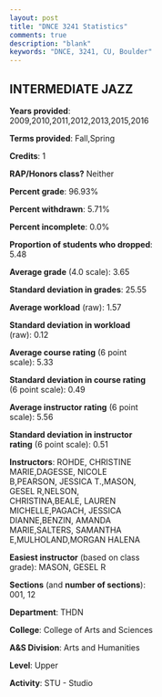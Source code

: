 ```yaml
---
layout: post
title: "DNCE 3241 Statistics"
comments: true
description: "blank"
keywords: "DNCE, 3241, CU, Boulder"
--- 
```

<head>
<script src="https://ajax.googleapis.com/ajax/libs/jquery/2.1.3/jquery.min.js"></script>
<script src="https://dl.dropboxusercontent.com/s/pc42nxpaw1ea4o9/highcharts.js?dl=0"></script>
<!-- <script src="../assets/js/highcharts.js"></script> -->
<style type="text/css">@font-face {
	font-family: "Bebas Neue";
	src: url(https://www.filehosting.org/file/details/544349/BebasNeue%20Regular.otf) format("opentype");
	}
	h1.Bebas { 
		font-family: "Bebas Neue", Verdana, Tahoma;
	}
</style>
</head>
<body>
	<div id="container" style="float: right; width: 45%; height: 88%; margin-left: 2.5%; margin-right: 2.5%;"></div>
	<script language="JavaScript">
		$(document).ready(function() {
		var chart = {type: 'column'};
		var title = {text: 'Grade Distribution'};
		var xAxis = {categories: ['A','B','C','D','F'],crosshair: true};
		var yAxis = {min: 0,title: {text: 'Percentage'}};
		var tooltip = {headerFormat: '<center><b><span style="font-size:20px">{point.key}</span></b></center>',
		               pointFormat: '<td style="padding:0"><b>{point.y:.1f}%</b></td>',
		               footerFormat: '</table>',shared: true,useHTML: true};
		var plotOptions = {column: {pointPadding: 0.0,borderWidth: 0}};  
		var credits = {enabled: false};var series= [{name: 'Percent',data: [75.37,19.03,4.48,0.0,1.12,]}];
		var json = {};
		json.chart = chart;
		json.title = title;
		json.tooltip = tooltip;
		json.xAxis = xAxis;
		json.yAxis = yAxis;  
		json.series = series;
		json.plotOptions = plotOptions;  
		json.credits = credits;
		$('#container').highcharts(json);
	});
	</script>
</body>
			   
## INTERMEDIATE JAZZ

**Years provided**: 2009,2010,2011,2012,2013,2015,2016

**Terms provided**: Fall,Spring

**Credits**: 1

**RAP/Honors class?** Neither

**Percent grade**: 96.93%

**Percent withdrawn**: 5.71%

**Percent incomplete**: 0.0%

**Proportion of students who dropped**: 5.48

**Average grade** (4.0 scale): 3.65

**Standard deviation in grades**: 25.55

**Average workload** (raw): 1.57

**Standard deviation in workload** (raw): 0.12

**Average course rating** (6 point scale): 5.33

**Standard deviation in course rating** (6 point scale): 0.49

**Average instructor rating** (6 point scale): 5.56

**Standard deviation in instructor rating** (6 point scale): 0.51

**Instructors**: ROHDE, CHRISTINE MARIE,DAGESSE, NICOLE B,PEARSON, JESSICA T.,MASON, GESEL R,NELSON, CHRISTINA,BEALE, LAUREN MICHELLE,PAGACH, JESSICA DIANNE,BENZIN, AMANDA MARIE,SALTERS, SAMANTHA E,MULHOLAND,MORGAN HALENA

**Easiest instructor** (based on class grade): MASON, GESEL R

**Sections** (and **number of sections**): 001, 12

**Department**: THDN

**College**: College of Arts and Sciences

**A&S Division**: Arts and Humanities

**Level**: Upper

**Activity**: STU - Studio
